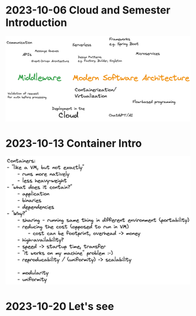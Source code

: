 # 2023-10-06 Cloud and Semester Introduction

![Brainstorm topics](pics/Intro_Overview.png)

# 2023-10-13 Container Intro

![Intro Container](pics/Container_Intro.png)

# 2023-10-20 Let's see